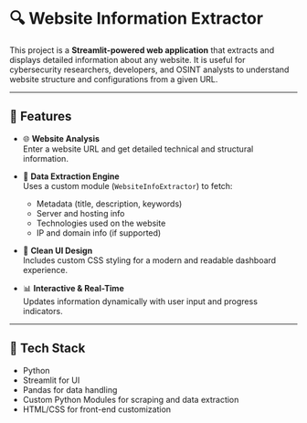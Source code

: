 # 🔍 Website Information Extractor

This project is a **Streamlit-powered web application** that extracts and displays detailed information about any website. It is useful for cybersecurity researchers, developers, and OSINT analysts to understand website structure and configurations from a given URL.

---

## 🚀 Features

- 🌐 **Website Analysis**  
  Enter a website URL and get detailed technical and structural information.

- 🧠 **Data Extraction Engine**  
  Uses a custom module (`WebsiteInfoExtractor`) to fetch:

  - Metadata (title, description, keywords)
  - Server and hosting info
  - Technologies used on the website
  - IP and domain info (if supported)

- 🎨 **Clean UI Design**  
  Includes custom CSS styling for a modern and readable dashboard experience.

- 📊 **Interactive & Real-Time**  
  Updates information dynamically with user input and progress indicators.

---

## 🧰 Tech Stack

- Python
- Streamlit for UI
- Pandas for data handling
- Custom Python Modules for scraping and data extraction
- HTML/CSS for front-end customization
